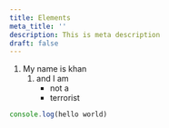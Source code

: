 ```yaml
---
title: Elements
meta_title: ''
description: This is meta description
draft: false
---
```

1. My name is khan
   1. and I am
      * not a
      * terrorist

```javascript
console.log(hello world)


```
